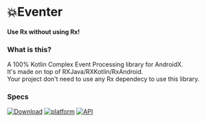 # 💥Eventer
#### Use Rx without using Rx!    

### What is this?
A 100% Kotlin Complex Event Processing library for AndroidX.    
It's made on top of RXJava/RXKotlin/RxAndroid.    
Your project don't need to use any Rx dependecy to use this library.    

### Specs
[![Download](https://api.bintray.com/packages/santojon/Eventer/Eventer/images/download.svg)](https://bintray.com/santojon/Eventer/Eventer/_latestVersion)
[![platform](https://img.shields.io/badge/platform-Android-green.svg)](https://www.android.com)
[![API](https://img.shields.io/badge/API-15%2B-brightgreen.svg?style=flat)](https://android-arsenal.com/api?level=15s)
